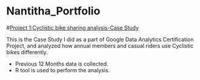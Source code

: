# Nantitha_Portfolio

#[Project 1:Cyclistic bike sharing analysis-Case Study](https://www.kaggle.com/code/nantitha/cyclistic-bike-sharing-analysis-case-study/notebook)

This is the Case Study I did as a part of Google Data Analytics Certification Project, and analyzed how annual members and casual riders use Cyclistic bikes differently.

* Previous 12 Months data is collected.
* R tool is used to perform the analysis.
